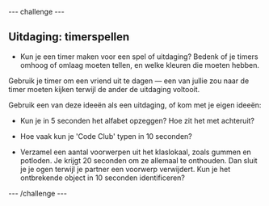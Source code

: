 \--- challenge \---

## Uitdaging: timerspellen

+ Kun je een timer maken voor een spel of uitdaging? Bedenk of je timers omhoog of omlaag moeten tellen, en welke kleuren die moeten hebben.

Gebruik je timer om een vriend uit te dagen — een van jullie zou naar de timer moeten kijken terwijl de ander de uitdaging voltooit.

Gebruik een van deze ideeën als een uitdaging, of kom met je eigen ideeën:

+ Kun je in 5 seconden het alfabet opzeggen? Hoe zit het met achteruit?

+ Hoe vaak kun je 'Code Club' typen in 10 seconden?

+ Verzamel een aantal voorwerpen uit het klaslokaal, zoals gummen en potloden. Je krijgt 20 seconden om ze allemaal te onthouden. Dan sluit je je ogen terwijl je partner een voorwerp verwijdert. Kun je het ontbrekende object in 10 seconden identificeren?

\--- /challenge \---